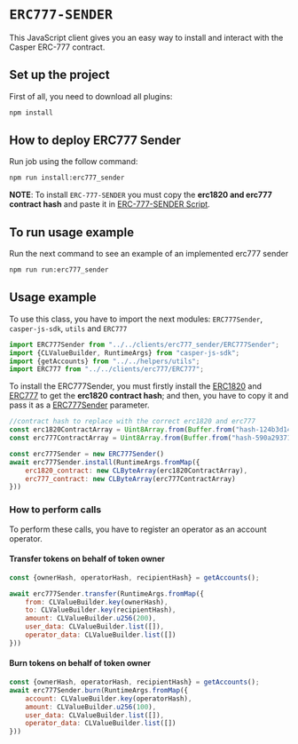 # `ERC777-SENDER`

This JavaScript client gives you an easy way to install and interact with the Casper ERC-777 contract.

## Set up the project

First of all, you need to download all plugins:

```bash
npm install
```

## How to deploy ERC777 Sender
Run job using the follow command:
```bash
npm run install:erc777_sender
```

**NOTE**: To install `ERC-777-SENDER` you must copy the **erc1820 and erc777 contract hash** 
and paste it in [ERC-777-SENDER Script](../../jobs/erc777_sender/installer.js).

## To run usage example
Run the next command to see an example of an implemented erc777 sender
``` bash
npm run run:erc777_sender
```

## Usage example
To use this class, you have to import the next modules: `ERC777Sender`, `casper-js-sdk`, `utils` and `ERC777`
```javascript
import ERC777Sender from "../../clients/erc777_sender/ERC777Sender";
import {CLValueBuilder, RuntimeArgs} from "casper-js-sdk";
import {getAccounts} from "../../helpers/utils";
import ERC777 from "../../clients/erc777/ERC777";
```

To install the ERC777Sender, you must firstly install the [ERC1820](../../jobs/erc1820/installer.js)
and [ERC777](../../jobs/erc777/installer.js) to get the **erc1820 contract hash**; 
and then, you have to copy it and pass it as a [ERC777Sender](../../jobs/erc777/installer.js) parameter. 
```javascript
//contract hash to replace with the correct erc1820 and erc777
const erc1820ContractArray = Uint8Array.from(Buffer.from("hash-124b3d14aeae1668afde1f35a28162c98d25446b52d19a1058e3cef7ac545bfe".slice(5), 'hex'));
const erc777ContractArray = Uint8Array.from(Buffer.from("hash-590a29371bb8d7d57a319fbc984c09f12558a56129bdfa90e8b585011002eb77".slice(5), 'hex'));

const erc777Sender = new ERC777Sender()
await erc777Sender.install(RuntimeArgs.fromMap({
    erc1820_contract: new CLByteArray(erc1820ContractArray),
    erc777_contract: new CLByteArray(erc777ContractArray)
}))
```

### How to perform calls
To perform these calls, you have to register an operator as an account operator.

#### Transfer tokens on behalf of token owner
``` javascript
const {ownerHash, operatorHash, recipientHash} = getAccounts();

await erc777Sender.transfer(RuntimeArgs.fromMap({
    from: CLValueBuilder.key(ownerHash),
    to: CLValueBuilder.key(recipientHash),
    amount: CLValueBuilder.u256(200),
    user_data: CLValueBuilder.list([]),
    operator_data: CLValueBuilder.list([])
}))
```
#### Burn tokens on behalf of token owner
```javascript
const {ownerHash, operatorHash, recipientHash} = getAccounts();
await erc777Sender.burn(RuntimeArgs.fromMap({
    account: CLValueBuilder.key(operatorHash),
    amount: CLValueBuilder.u256(100),
    user_data: CLValueBuilder.list([]),
    operator_data: CLValueBuilder.list([])
}))
```